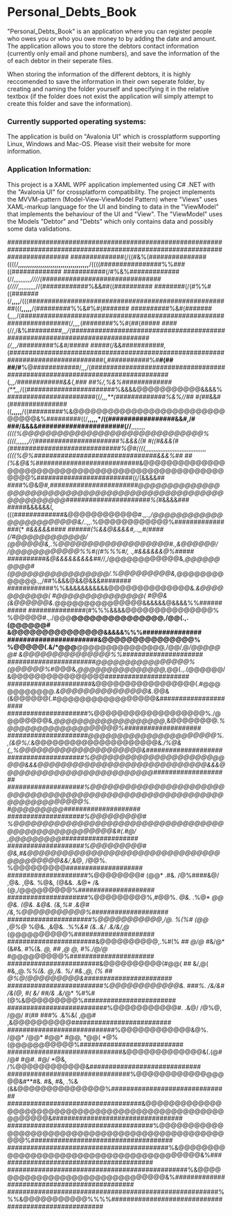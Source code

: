 # Personal_Debts_Book
"Personal_Debts_Book" is an application where you can register people who owes you or who you owe money to by adding the date and amount. The application allows you to store the debtors contact information (currently only email and phone numbers), and save the information of the of each debtor in their seperate files.

When storing the information of the different debtors, it is highly reccomended to save the information in their own seperate folder, by creating and naming the folder yourself and specifying it in the relative textbox (if the folder does not exist the application will simply attempt to create this folder and save the information).

### Currently supported operating systems:
The application is build on "Avalonia UI" which is crossplatform supporting Linux, Windows and Mac-OS. Please visit their website for more information.

### Application Information:
This project is a XAML WPF application implemented using C# .NET with the "Avalonia UI" for crossplatform compatibility. The project implements the MVVM-pattern (Model-View-ViewModel Pattern) where "Views" uses XAML-markup language for the UI and binding to data in the "ViewModel" that implements the behaviour of the UI and "View". The "ViewModel" uses the Models "Debtor" and "Debts" which only contains data and possibly some data validations.




################################################################################################################################
##############(/((#&%(###############((((/*****,,,,,,,,,,,,,,,,,,,,,,,,,,,,,,,,,,,*****/((((################%%###((#############
###########(/#%&%#############(//,,,,,,,,,,*////(###############################(////*,,,,,,,,,,//(############%&&##((##########
########(/(#%%#((#######(/**,,,,**/(((#####################################################(((**,,,,,**/(#########%%&#%#(#######
##########%&#(#######(*,,,,*/(#####################################################################(/*,,,,*(########%%#(##(#####
####(//,/&%#########*,,,/(#############################################################################(/,,,/#########%&#*/#####
#####(/&&###########*,*(#################################################################################(*,*###########%#**#(##
##/#**%@############/,,,/(#############################################################################(*,,,/############&&(,###
##%/,%&%#############(**,,,*/((#######################%&&&&@@@@@@@@@@@&&&&%#######################((/*,,,**(#############%&%//##
#(#*#&&#(###############((**,,,,,**/((#########%&@@@@@@@@@@@@@@@@@@@@@@@@@@@@@@@&%#########((/**,,,,,*/((#################&&#,/#
###/&&&&######################(//**,,,,,,,,*((((%@@@@@@@@@@@@@@@@@@@@@@@@@@@@@@@%((((*,,,,,,,***//(######################%&&&((#
#((#&&&(#(#############################%@#((((*,,,,,,,,,,,,,,,,,,,,,,,,,,,,,,,,,,,*((((%@%################################&&&%##
##(%&@&%*###########################&@@@@@@@@@@@@@@@@@@@@@@@@@@@@@@@@@@@@@@@@@@@@@@@@@@@@@@@%#########################((/(&&&&##
####%@&@#*,#######################@@@@@@@@@@@@@@@@@@@@@@@@@@@@@@@@@@@@@@@@@@@@@@@@@@@@@@@@@@@@@######################%(*#&&&&###
#####&&&&&&(*,*(((#############&@@@@@@@@@@@@#*.,,.,/@@@@@@@@@@@@@@@@@@@@@@@@&/..,,.*%@@@@@@@@@@@@%################(* *#&&&&&####
######(%&&@&&&&#,..,,#(####(/#@@@@@@@@@@@@/ (@@@@@@&,.%@@@@@@@@@@@@@@@@@@@#.,&@@@@@@/ /@@@@@@@@@@@@%%#((#%%%#/, .,#&&&&&&@%#####
##########&@&&&&&&&&&##/*/,/@@@@@@@@@@@@&,*@@@@@@@@@@# (@@@@@@@@@@@@@@@@@/.%@@@@@@@@@&,*@@@@@@@@@@@@@*.,*,/##%&&&@&&@&&&########
############%%&&&&&&&&&&&@@@@@@@@@@@@@@&*.&@@@@@@@@@@@( #@@@@@@@@@@@@@@@( #@@&(&@@@@@@&.*@@@@@@@@@@@@@@@&&&&&&@&&&&%%###########
###############(#%%%&&&&@@@@@@@@@@@@@@@% %@@@@@#.,./@@@**@@@@@@@@@@@@@@@,/@@(.,.(@@@@@@# &@@@@@@@@@@@@@@@&&&&&%%%###############
#######################&@@@@@@@@@@@@@@@% %@@@@@(.&/*@@@**@@@@@@@@@@@@@@@,/@@/,@*/@@@@@@# &@@@@@@@@@@@@@@@%%#####################
#######################@@@@@@@@@@@@@@@@% (@@@@@@%*#@@@&,*@@@@@@@@@@@@@@@,*@@(.,.(@@@@@@/ &@@@@@@@@@@@@@@@@######################
######################&@@@@@@@@@@@@@@@@@(.#@@@@@@@@@@@*.&@@@@@@@@@@@@@@@&.*@@&(&@@@@@@(.#@@@@@@@@@@@@@@@@@&#####################
#####################%@@@@@@@@@@@@@@@@@@@%./@@@@@@@@&,*@@@@@@@@@@@@@@@@@@@*,&@@@@@@@@*.%@@@@@@@@@@@@@@@@@@@%####################
#####################@@@@@@@@@@@@@@@@@@@@@@%.,(&@%/.*&@@@@@@@@@@@@@@@@@@@@@&*./%@&(,,%@@@@@@@@@@@@@@@@@@@@@&####################
####################%@@@@@@@@@@@@@@@@@@@@@@@@@@&&&@@@@@@@@@@@@@@@@@@@@@@@@@@@@@&&&@@@@@@@@@@@@@@@@@@@@@@@@@@####################
####################%@@@@@@@@@@@@@@@@@@@@@@@@@@@@@@@@@@@@@@@@@@@@@@@@@@@@@@@@@@@@@@@@@@@@@@@@@%.  #@@@@@@@@@####################
####################%@@@@@@@@@#   %@@@@@@@@@@@@@@@@@@@@@@@@@@@@@@@@@@@@@@@@@@@@@@@@@@@@@@&#(.#@/  ,@@@@@@@@@####################
####################%@@@@@@@@@#  *@&,*#&@@@@@@@@@@@@@@@@@@@@@@@@@@@@@@@@@@@@@@@@@@&&/*,&@,  /@@%. %@@@@@@@@@####################
#####################%@@@@@@@@#  (@@*  .#&.   /@%####&@/  ,@&.   ,@&.   %@&,  (@&&.   .&@*  /&(@,/@@@@@@@@@%####################
#####################%@@@@@@@@@%,#@@%. *@&. .*%@*   *@@*  *@&.   (@&.  *&@&.  (&,%#   .&@#  /&,%@@@@@@@@@@@%####################
######################%@@@@@@@@@@@,/@. %(%#  (@@*  ,@%@*  %@&.  ,&@&. .%%*&#  (&..&/  .&/&/,@* (@@@@@@@@@@%#####################
#######################&@@@@@@@@@@,.%#(% ## *@/@*  #&/@* (&#&.  #%(&. *@, ## ,@*  *@, #%./@/@* #@@@@@@@@@%######################
########################&@@@@@@@@@@(#@@( ## &/,@( #&,,@*.%%(&. *@,/&. %/  #&.,@,   (% ## *@%@*(@@@@@@@@@&#######################
#########################%@@@@@@@@@@@@&. ###%. /&/&#  /&(@, #( &/  ##/&*  .&/*@*    %#%#  (@%&@@@@@@@@@%########################
##########################%@@@@@@@@@@@#. .&@/  /@%@,  /@@/  #(##   ###%   .&%&(     ,@@#  ,&@@@@@@@@@@##########################
############################%@@@@@@@@@@@@&@%.  /@@*   /@@*  #@@*   #@@,    *@@(      *@%(@@@@@@@@@@@%###########################
##############################&@@@@@@@@@@@@@&(.(@#    /@#   #@#.   #@/     *@&,     /%@@@@@@@@@@@@&#############################
################################%@@@@@@@@@@@@@@@@@&#**#&.   #&,    #&,     .%&(&&@@@@@@@@@@@@@@@%###############################
###################################&@@@@@@@@@@@@@@@@@@@@@@@@@@@@@@@@@@@@@@@@@@@@@@@@@@@@@@@@@&##################################
######################################%@@@@@@@@@@@@@@@@@@@@@@@@@@@@@@@@@@@@@@@@@@@@@@@@@@@%#####################################
##########################################%&@@@@@@@@@@@@@@@@@@@@@@@@@@@@@@@@@@@@@@@@@&%#########################################
###############################################%&@@@@@@@@@@@@@@@@@@@@@@@@@@@@@@@&%##############################################
#######################################################%%%&@@@@@@@@@@@%%%%######################################################
